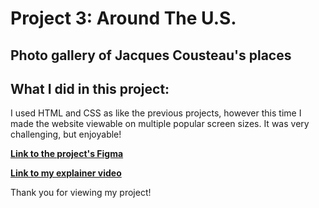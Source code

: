 # Project 3: Around The U.S.
## Photo gallery of Jacques Cousteau's places

## What I did in this project:

I used HTML and CSS as like the previous projects, however this time I made the website viewable on multiple popular screen sizes. It was very challenging, but enjoyable!

**[Link to the project's Figma](https://www.figma.com/file/Es8zZP3ARGH9JGcw60i3OD/Sprint-3_-Around-the-US?type=design&node-id=0-1&mode=design&t=FbVMF06UjlRxH5sx-0)**

**[Link to my explainer video](https://youtu.be/HtWEnytRwmk)**

Thank you for viewing my project! 